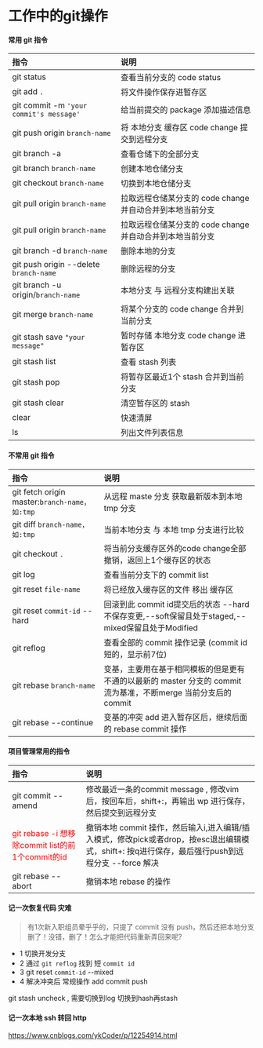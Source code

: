 
# 工作中的git操作
 

#### 常用 git 指令

| 指令| 说明|
| :------ | :-------------------------------- |
| git status | 查看当前分支的 code status|
| git add `.` | 将文件操作保存进暂存区|
| git commit -m `'your commit's message'` | 给当前提交的 package 添加描述信息|
| git push origin `branch-name` | 将 本地分支 缓存区 code change 提交到远程分支 |
| git branch -a | 查看仓储下的全部分支 |
| git branch `branch-name` | 创建本地仓储分支 |
| git checkout `branch-name` | 切换到本地仓储分支 |
| git pull origin `branch-name` | 拉取远程仓储某分支的 code change并自动合并到本地当前分支 |
| git pull origin `branch-name` | 拉取远程仓储某分支的 code change并自动合并到本地当前分支 |
| git branch -d `branch-name` | 删除本地的分支 |
| git push origin --delete `branch-name` | 删除远程的分支 |
| git branch -u origin/`branch-name` | 本地分支 与 远程分支构建出关联 |
| git merge `branch-name`|  将某个分支的 code change 合并到当前分支 |
| git stash save `"your message"`|暂时存储 本地分支 code change 进暂存区|
| git stash list | 查看 stash 列表|
| git stash pop | 将暂存区最近1个 stash 合并到当前分支 |
| git stash clear | 清空暂存区的 stash |
| clear | 快速清屏 |
| ls | 列出文件列表信息 |



#### 不常用 git 指令

| 指令| 说明|
| :------ | :-------------------------------- |
| git fetch origin master:`branch-name，如:tmp`| 从远程 maste 分支 获取最新版本到本地 tmp 分支 |
| git diff `branch-name，如:tmp`| 当前本地分支 与 本地 tmp 分支进行比较 |
| git checkout `.`| 将当前分支缓存区外的code change全部撤销，返回上1个缓存区的状态 |
| git log | 查看当前分支下的 commit list|
| git reset `file-name`| 将已经放入缓存区的文件 移出 缓存区 |
| git reset `commit-id` --hard| 回滚到此 commit id提交后的状态 --hard不保存变更,--soft保留且处于staged,--mixed保留且处于Modified |
| git reflog| 查看全部的 commit 操作记录  (commit id 短的，显示前7位) |
| git rebase `branch-name`| 变基，主要用在基于相同模板的但是更有不通的以最新的 master 分支的 commit 流为基准，不断merge 当前分支后的 commit |
| git rebase --continue| 变基的冲突 add 进入暂存区后，继续后面的 rebase commit 操作|

#### 项目管理常用的指令
| 指令| 说明|
| :------ | :-------------------------------- |
| git commit --amend| 修改最近一条的commit message , 修改vim后，按回车后，shift+:，再输出 wp 进行保存，然后提交到远程分支|
| <font color=red>git rebase -i 想移除commit list的前1个commit的id</font> | 撤销本地 commit 操作，然后输入i,进入编辑/插入模式，修改pick或者drop，按esc退出编辑模式，shift+: 按q进行保存，最后强行push到远程分支 --force 解决|
| git rebase --abort| 撤销本地 rebase 的操作|



#### 记一次恢复代码 灾难

> 有1次新入职组员晕乎乎的，只提了 commit 没有 push，然后还把本地分支删了！没错，删了！怎么才能把代码重新弄回来呢?

+ 1 切换开发分支
+ 2 通过 `git reflog` 找到 短 `commit id`
+ 3 git reset `commit-id` --mixed 
+ 4 解决冲突后 常规操作 add commit push


git stash uncheck , 需要切换到log 切换到hash再stash

#### 记一次本地 ssh 转回 http

https://www.cnblogs.com/ykCoder/p/12254914.html

